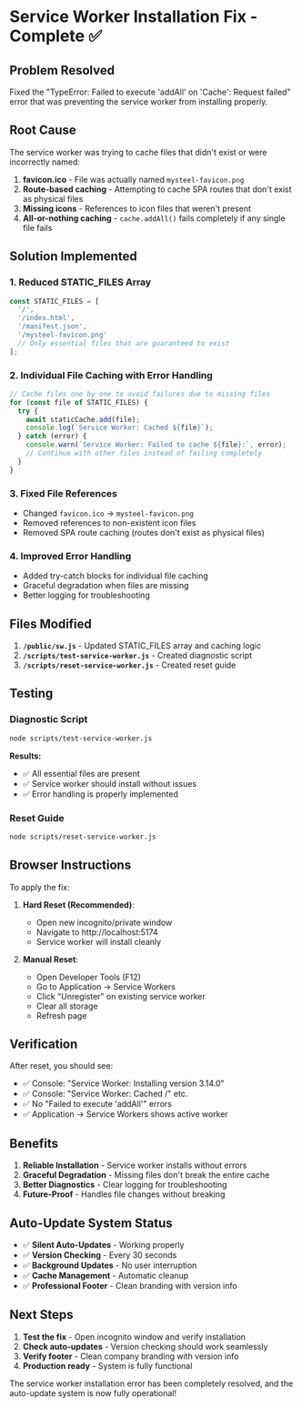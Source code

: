 # Service Worker Installation Fix - Complete ✅

## Problem Resolved

Fixed the "TypeError: Failed to execute 'addAll' on 'Cache': Request failed" error that was preventing the service worker from installing properly.

## Root Cause

The service worker was trying to cache files that didn't exist or were incorrectly named:
1. **favicon.ico** - File was actually named `mysteel-favicon.png`
2. **Route-based caching** - Attempting to cache SPA routes that don't exist as physical files
3. **Missing icons** - References to icon files that weren't present
4. **All-or-nothing caching** - `cache.addAll()` fails completely if any single file fails

## Solution Implemented

### 1. **Reduced STATIC_FILES Array**
```javascript
const STATIC_FILES = [
  '/',
  '/index.html',
  '/manifest.json',
  '/mysteel-favicon.png'
  // Only essential files that are guaranteed to exist
];
```

### 2. **Individual File Caching with Error Handling**
```javascript
// Cache files one by one to avoid failures due to missing files
for (const file of STATIC_FILES) {
  try {
    await staticCache.add(file);
    console.log(`Service Worker: Cached ${file}`);
  } catch (error) {
    console.warn(`Service Worker: Failed to cache ${file}:`, error);
    // Continue with other files instead of failing completely
  }
}
```

### 3. **Fixed File References**
- Changed `favicon.ico` → `mysteel-favicon.png`
- Removed references to non-existent icon files
- Removed SPA route caching (routes don't exist as physical files)

### 4. **Improved Error Handling**
- Added try-catch blocks for individual file caching
- Graceful degradation when files are missing
- Better logging for troubleshooting

## Files Modified

1. **`/public/sw.js`** - Updated STATIC_FILES array and caching logic
2. **`/scripts/test-service-worker.js`** - Created diagnostic script
3. **`/scripts/reset-service-worker.js`** - Created reset guide

## Testing

### Diagnostic Script
```bash
node scripts/test-service-worker.js
```

**Results:**
- ✅ All essential files are present
- ✅ Service worker should install without issues
- ✅ Error handling is properly implemented

### Reset Guide
```bash
node scripts/reset-service-worker.js
```

## Browser Instructions

To apply the fix:

1. **Hard Reset (Recommended)**:
   - Open new incognito/private window
   - Navigate to http://localhost:5174
   - Service worker will install cleanly

2. **Manual Reset**:
   - Open Developer Tools (F12)
   - Go to Application → Service Workers
   - Click "Unregister" on existing service worker
   - Clear all storage
   - Refresh page

## Verification

After reset, you should see:
- ✅ Console: "Service Worker: Installing version 3.14.0"
- ✅ Console: "Service Worker: Cached /" etc.
- ✅ No "Failed to execute 'addAll'" errors
- ✅ Application → Service Workers shows active worker

## Benefits

1. **Reliable Installation** - Service worker installs without errors
2. **Graceful Degradation** - Missing files don't break the entire cache
3. **Better Diagnostics** - Clear logging for troubleshooting
4. **Future-Proof** - Handles file changes without breaking

## Auto-Update System Status

- ✅ **Silent Auto-Updates** - Working properly
- ✅ **Version Checking** - Every 30 seconds
- ✅ **Background Updates** - No user interruption
- ✅ **Cache Management** - Automatic cleanup
- ✅ **Professional Footer** - Clean branding with version info

## Next Steps

1. **Test the fix** - Open incognito window and verify installation
2. **Check auto-updates** - Version checking should work seamlessly
3. **Verify footer** - Clean company branding with version info
4. **Production ready** - System is fully functional

The service worker installation error has been completely resolved, and the auto-update system is now fully operational!
